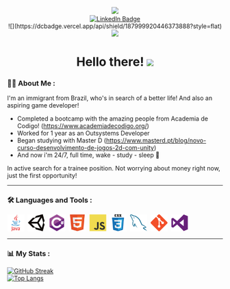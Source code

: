 <div id="header" align="center">
  <img src="https://media.giphy.com/media/lJNoBCvQYp7nq/giphy.gif" width="100"/>
  <div id="badges">
    <a href="https://www.linkedin.com/in/willian-rogerio-silva/">
      <img src="https://img.shields.io/badge/LinkedIn-blue?style=for-the-badge&logo=linkedin&logoColor=white" alt="LinkedIn Badge"/>
    </a>
    <br>
    ![](https://dcbadge.vercel.app/api/shield/187999920446373888?style=flat)
  </div>
  <img src="https://komarev.com/ghpvc/?username=ItsaMeWill&style=flat-square&color=blue"/>
  <h1>
    Hello there! 
    <img src="https://media.giphy.com/media/35KomAE3Mj421dSv1r/giphy.gif" width="40"/>
  </h1>
</div>

### 👨‍💻 About Me :
I'm an immigrant from Brazil, who's in search of a better life! And also an aspiring game developer!

- Completed a bootcamp with the amazing people from Academia de Codigo! (https://www.academiadecodigo.org/)
- Worked for 1 year as an Outsystems Developer
- Began studying with Master D (https://www.masterd.pt/blog/novo-curso-desenvolvimento-de-jogos-2d-com-unity)
- And now i'm 24/7, full time, wake - study - sleep 💪

In active search for a trainee position. Not worrying about money right now, just the first opportunity!

---

### :hammer_and_wrench: Languages and Tools :
<div>
  <img src="https://github.com/devicons/devicon/blob/master/icons/java/java-original-wordmark.svg" title="Java" alt="Java" width="40" height="40"/>&nbsp;
  <img src="https://github.com/devicons/devicon/blob/master/icons/unity/unity-original.svg" title="Unity" alt="Unity" width="40" height="40"/>&nbsp;
  <img src="https://github.com/devicons/devicon/blob/master/icons/csharp/csharp-original.svg" title="CSharp" alt="CSharp" width="40" height="40"/>&nbsp;
  <img src="https://github.com/devicons/devicon/blob/master/icons/html5/html5-original.svg" title="Html5" alt="Html5" width="40" height="40"/>&nbsp;
  <img src="https://github.com/devicons/devicon/blob/master/icons/javascript/javascript-original.svg" title="Javascript" alt="Javascript" width="40" height="40"/>&nbsp;
  <img src="https://github.com/devicons/devicon/blob/master/icons/css3/css3-original-wordmark.svg" title="CSS" alt="CSS" width="40" height="40"/>&nbsp;
  <img src="https://github.com/devicons/devicon/blob/master/icons/mysql/mysql-original.svg" title="MySQL" alt="MySQL" width="40" height="40"/>&nbsp;
  <img src="https://github.com/devicons/devicon/blob/master/icons/git/git-original.svg" title="Git" alt="Git" width="40" height="40"/>&nbsp;
  <img src="https://github.com/devicons/devicon/blob/master/icons/visualstudio/visualstudio-plain.svg" title="VisualStudio" alt="VisualStudio" width="40" height="40"/>&nbsp;
</div>
  
 ---
 
 ### 📊 My Stats :
 
 [![GitHub Streak](http://github-readme-streak-stats.herokuapp.com?user=ItsaMeWill&theme=great-gatsby&date_format=M%20j%5B%2C%20Y%5D)](https://git.io/streak-stats)
 <br>
 [![Top Langs](https://github-readme-stats.vercel.app/api/top-langs/?username=ItsaMeWill&layout=compact&theme=vision-friendly-dark)](https://github.com/anuraghazra/github-readme-stats)
